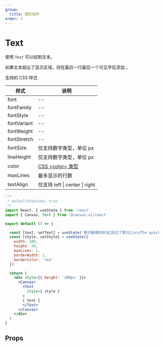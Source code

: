 ```yaml
---
group:
  title: 图形组件
order: 5
---
```


# Text

使用 `Text` 可以绘制文本。

如果文本超出了显示区域，则在最后一行最后一个可见字后添加 `…`

支持的 CSS 样式

| 样式 | 说明 |
|---|---|
| font | --  |
| fontFamily | --  |
| fontStyle | --  |
| fontVariant | --  |
| fontWeight | --  |
| fontStretch | --  |
| fontSize | 仅支持数字类型，单位 px  |
| lineHeight | 仅支持数字类型，单位 px  |
| color | [CSS \<color\> 类型](https://developer.mozilla.org/zh-CN/docs/Web/CSS/color_value)  |
| maxLines | 最多显示的行数 |
| textAlign | 仅支持 left \| center \| right  |


```jsx
/**
 * defaultShowCode: true
 */
import React, { useState } from 'react'
import { Canvas, Text } from '@canvas-ui/react'

export default () => {

  const [text, setText] = useState('那只敏捷的棕毛🦊跃过了那只🐶\n\nThe quick brown 🦊 jumps over the lazy 🐶')
  const [style, setStyle] = useState({
    width: 100,
    height: 50,
    maxLines: 1,
    borderWidth: 1,
    borderColor: 'red'
  })

  return (
    <div style={{ height: '100px' }}>
      <Canvas>
        <Text
          style={ style }
        >
        { text }
        </Text>
      </Canvas>
    </div>
  )
}
```

## Props

<API hideTitle exports='["Text"]' src="@canvas-ui/react/src/elements" />